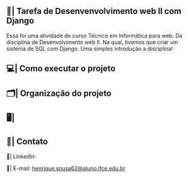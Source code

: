 ## 📑| Tarefa de Desenvenvolvimento web II com Django
 
  Essa foi uma atividade do curso Técnico em Informática para web. Da disciplina de Desenvolvimento web II. Na qual, tivemos que criar um sistema de SQL com Django. Uma simples introdução a disciplina!   
       
## 💻| Como executar o projeto   
 
## 🗂️| Organização do projeto   
 
## 🖥️|   
  
   
## 📧| Contato 
  
  📱| Linkedln: 

  📩| E-mail: henrique.sousa62@aluno.ifce.edu.br





 
